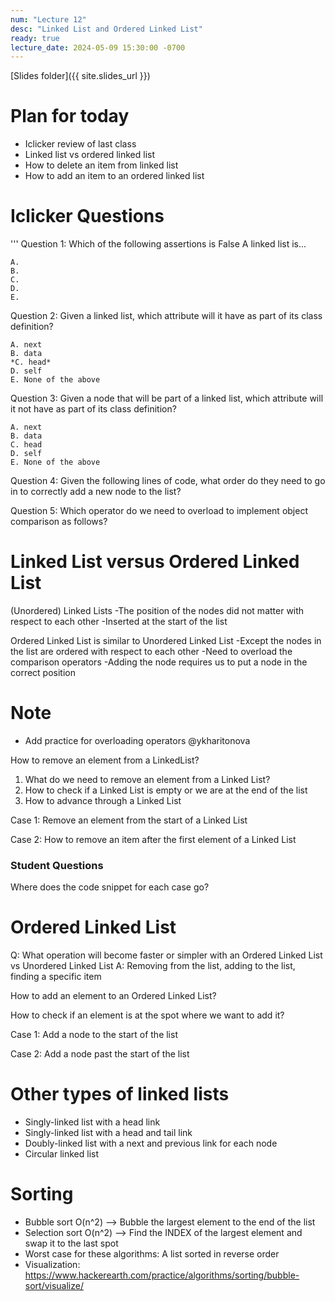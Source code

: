 ```yaml
---
num: "Lecture 12"
desc: "Linked List and Ordered Linked List"
ready: true
lecture_date: 2024-05-09 15:30:00 -0700
---
```


[Slides folder]({{ site.slides_url }})


# Plan for today
- Iclicker review of last class
- Linked list vs ordered linked list
- How to delete an item from linked list
- How to add an item to an ordered linked list

# Iclicker Questions
'''
Question 1:
Which of the following assertions is False
A linked list is...
```
A.
B.
C.
D.
E.
```

Question 2:
Given a linked list, which attribute will it have as part of its class definition?
```
A. next
B. data
*C. head*
D. self
E. None of the above
```

Question 3:
Given a node that will be part of a linked list, which attribute will it not have as part of its class definition?
```
A. next
B. data
C. head
D. self
E. None of the above
```

Question 4:
Given the following lines of code, what order do they need to go in to correctly add a new node to the list?

Question 5:
Which operator do we need to overload to implement object comparison as follows?


# Linked List versus Ordered Linked List
(Unordered) Linked Lists
-The position of the nodes did not matter with respect to each other
-Inserted at the start of the list

Ordered Linked List is similar to Unordered Linked List
-Except the nodes in the list are ordered with respect to each other
-Need to overload the comparison operators
-Adding the node requires us to put a node in the correct position

# Note
- Add practice for overloading operators @ykharitonova

How to remove an element from a LinkedList?
  1. What do we need to remove an element from a Linked List?
  2. How to check if a Linked List is empty or we are at the end of the list
  3. How to advance through a Linked List

Case 1: Remove an element from the start of a Linked List

Case 2: How to remove an item after the first element of a Linked List

### Student Questions
Where does the code snippet for each case go?

# Ordered Linked List
Q: What operation will become faster or simpler with an Ordered Linked List vs Unordered Linked List
A: Removing from the list, adding to the list, finding a specific item

How to add an element to an Ordered Linked List?

How to check if an element is at the spot where we want to add it?

Case 1: Add a node to the start of the list 

Case 2: Add a node past the start of the list

# Other types of linked lists
- Singly-linked list with a head link
- Singly-linked list with a head and tail link
- Doubly-linked list with a next and previous link for each node
- Circular linked list

# Sorting
- Bubble sort O(n^2) --> Bubble the largest element to the end of the list
- Selection sort O(n^2) --> Find the INDEX of the largest element and swap it to the last spot
- Worst case for these algorithms: A list sorted in reverse order
- Visualization: <https://www.hackerearth.com/practice/algorithms/sorting/bubble-sort/visualize/>
  
